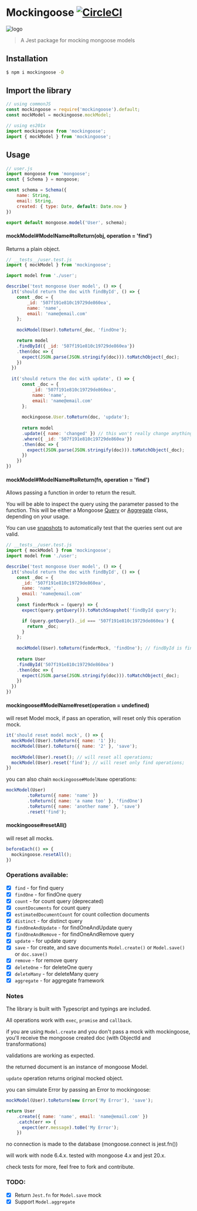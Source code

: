 # Mockingoose [![CircleCI](https://circleci.com/gh/alonronin/mockingoose/tree/master.svg?style=svg)](https://circleci.com/gh/alonronin/mockingoose/tree/master)

![logo]
> A Jest package for mocking mongoose models

## Installation
```bash
$ npm i mockingoose -D
```

## Import the library
```js
// using commonJS
const mockingoose = require('mockingoose').default;
const mockModel = mockingoose.mockModel;

// using es201x
import mockingoose from 'mockingoose';
import { mockModel } from 'mockingoose';
```

## Usage
```js
// user.js
import mongoose from 'mongoose';
const { Schema } = mongoose;

const schema = Schema({
    name: String,
    email: String,
    created: { type: Date, default: Date.now }
})

export default mongoose.model('User', schema);
```

#### mockModel#ModelName#toReturn(obj, operation = 'find')
Returns a plain object.
```js
// __tests__/user.test.js
import { mockModel } from 'mockingoose';

import model from './user';

describe('test mongoose User model', () => {
  it('should return the doc with findById', () => {
    const _doc = {
        _id: '507f191e810c19729de860ea',
        name: 'name',
        email: 'name@email.com'
    };
    
    mockModel(User).toReturn(_doc, 'findOne');

    return model
    .findById({ _id: '507f191e810c19729de860ea'})
    .then(doc => {
      expect(JSON.parse(JSON.stringify(doc))).toMatchObject(_doc);
    })
  })
  
  it('should return the doc with update', () => {
      const _doc = {
          _id: '507f191e810c19729de860ea',
          name: 'name',
          email: 'name@email.com'
      };
      
      mockingoose.User.toReturn(doc, 'update');
      
      return model
      .update({ name: 'changed' }) // this won't really change anything
      .where({ _id: '507f191e810c19729de860ea'})
      .then(doc => {
        expect(JSON.parse(JSON.stringify(doc))).toMatchObject(_doc);
      })
    })
})
```


#### mockModel#ModelName#toReturn(fn, operation = 'find')
Allows passing a function in order to return the result. 

You will be able to inspect the query using the parameter passed to the function. This will be either a Mongoose [Query](https://mongoosejs.com/docs/api.html#Query) or [Aggregate](https://mongoosejs.com/docs/api.html#Aggregate) class, depending on your usage.

You can use [snapshots](https://jestjs.io/docs/en/snapshot-testing) to automatically test that the queries sent out are valid.

```js
// __tests__/user.test.js
import { mockModel } from 'mockingoose';
import model from './user';

describe('test mongoose User model', () => {
  it('should return the doc with findById', () => {
    const _doc = {
      _id: '507f191e810c19729de860ea',
      name: 'name',
      email: 'name@email.com'
    }
    const finderMock = (query) => {
      expect(query.getQuery()).toMatchSnapshot('findById query');

      if (query.getQuery()._id === '507f191e810c19729de860ea') {
        return _doc;
      }
    };
    
    mockModel(User).toReturn(finderMock, 'findOne'); // findById is findOne
    
    return User
    .findById('507f191e810c19729de860ea')
    .then(doc => {
      expect(JSON.parse(JSON.stringify(doc))).toMatchObject(_doc);
    })
  })
})
```

#### mockingoose#ModelName#reset(operation = undefined)

will reset Model mock, if pass an operation, will reset only this operation mock.

```js
it('should reset model mock', () => {
  mockModel(User).toReturn({ name: '1' });
  mockModel(User).toReturn({ name: '2' }, 'save');
  
  mockModel(User).reset(); // will reset all operations;
  mockModel(User).reset('find'); // will reset only find operations;
})
```

you can also chain `mockingoose#ModelName` operations:

```js
mockModel(User)
        .toReturn({ name: 'name' })
        .toReturn({ name: 'a name too' }, 'findOne')
        .toReturn({ name: 'another name' }, 'save')
        .reset('find');
```

#### mockingoose#resetAll()

will reset all mocks.

```js
beforeEach(() => {
  mockingoose.resetAll();
})
```

### Operations available:

- [x] `find` - for find query
- [x] `findOne` - for findOne query
- [x] `count` - for count query (deprecated)
- [x] `countDocuments` for count query
- [x] `estimatedDocumentCount` for count collection documents
- [x] `distinct` - for distinct query
- [x] `findOneAndUpdate` - for findOneAndUpdate query
- [x] `findOneAndRemove` - for findOneAndRemove query
- [x] `update` - for update query
- [x] `save` - for create, and save documents `Model.create()` or `Model.save()` or `doc.save()`
- [x] `remove` - for remove query
- [x] `deleteOne` - for deleteOne query
- [x] `deleteMany` - for deleteMany query
- [x] `aggregate` - for aggregate framework

### Notes
The library is built with Typescript and typings are included.

All operations work with `exec`, `promise` and `callback`.  

if you are using `Model.create` and you don't pass a mock with mockingoose,  
you'll receive the mongoose created doc (with ObjectId and transformations)

validations are working as expected.

the returned document is an instance of mongoose Model.

`update` operation returns original mocked object.

you can simulate Error by passing an Error to mockingoose:

```js
mockModel(User).toReturn(new Error('My Error'), 'save');

return User
    .create({ name: 'name', email: 'name@email.com' })
    .catch(err => {
      expect(err.message).toBe('My Error');
    })
```

no connection is made to the database (mongoose.connect is jest.fn())

will work with node 6.4.x. tested with mongoose 4.x and jest 20.x.

check tests for more, feel free to fork and contribute.

### TODO:

- [x] Return `Jest.fn` for `Model.save` mock
- [x] Support `Model.aggregate`

[logo]: http://animals.sandiegozoo.org/sites/default/files/2016-12/DwarfMongoose_ZN.jpg
